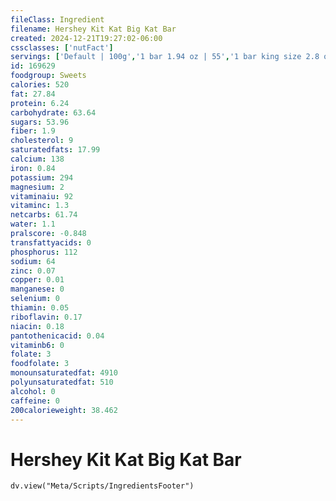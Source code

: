 ```yaml
---
fileClass: Ingredient
filename: Hershey Kit Kat Big Kat Bar
created: 2024-12-21T19:27:02-06:00
cssclasses: ['nutFact']
servings: ['Default | 100g','1 bar 1.94 oz | 55','1 bar king size 2.8 oz | 79']
id: 169629
foodgroup: Sweets
calories: 520
fat: 27.84
protein: 6.24
carbohydrate: 63.64
sugars: 53.96
fiber: 1.9
cholesterol: 9
saturatedfats: 17.99
calcium: 138
iron: 0.84
potassium: 294
magnesium: 2
vitaminaiu: 92
vitaminc: 1.3
netcarbs: 61.74
water: 1.1
pralscore: -0.848
transfattyacids: 0
phosphorus: 112
sodium: 64
zinc: 0.07
copper: 0.01
manganese: 0
selenium: 0
thiamin: 0.05
riboflavin: 0.17
niacin: 0.18
pantothenicacid: 0.04
vitaminb6: 0
folate: 3
foodfolate: 3
monounsaturatedfat: 4910
polyunsaturatedfat: 510
alcohol: 0
caffeine: 0
200calorieweight: 38.462
---
```


# Hershey Kit Kat Big Kat Bar

```dataviewjs
dv.view("Meta/Scripts/IngredientsFooter")
```